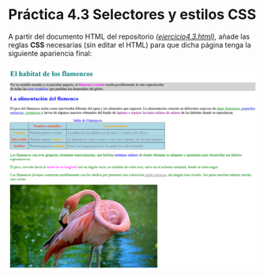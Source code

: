 # Práctica 4.3 Selectores y estilos CSS

A partir del documento HTML del repositorio *[(ejercicio4.3.html)](ejercicio4.3.html)*, añade las reglas **CSS** necesarias (sin editar el HTML) para que dicha página tenga la siguiente apariencia final:

![](media/6898953686c4a7bb338c5f3cb32754f4.png)
